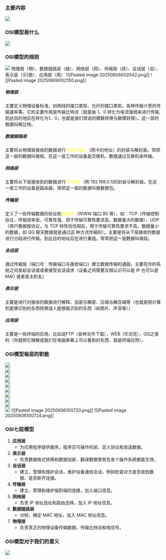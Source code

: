 ### 主要内容
![](https://linwentao785293209.github.io/images/%E7%BD%91%E7%BB%9C/%E7%BD%91%E7%BB%9C%E5%BC%80%E5%8F%91%E5%9F%BA%E7%A1%80/Unity/01.%E7%BD%91%E7%BB%9C%E5%9F%BA%E7%A1%80%E5%9F%BA%E7%A1%80%E7%9F%A5%E8%AF%86/7.%E7%BD%91%E7%BB%9C%E5%8D%8F%E8%AE%AE-OSI%E6%A8%A1%E5%9E%8B/2.png)

### OSI模型是什么
![](https://linwentao785293209.github.io/images/%E7%BD%91%E7%BB%9C/%E7%BD%91%E7%BB%9C%E5%BC%80%E5%8F%91%E5%9F%BA%E7%A1%80/Unity/01.%E7%BD%91%E7%BB%9C%E5%9F%BA%E7%A1%80%E5%9F%BA%E7%A1%80%E7%9F%A5%E8%AF%86/7.%E7%BD%91%E7%BB%9C%E5%8D%8F%E8%AE%AE-OSI%E6%A8%A1%E5%9E%8B/3.png)

### OSI模型的规则
![](https://linwentao785293209.github.io/images/%E7%BD%91%E7%BB%9C/%E7%BD%91%E7%BB%9C%E5%BC%80%E5%8F%91%E5%9F%BA%E7%A1%80/Unity/01.%E7%BD%91%E7%BB%9C%E5%9F%BA%E7%A1%80%E5%9F%BA%E7%A1%80%E7%9F%A5%E8%AF%86/7.%E7%BD%91%E7%BB%9C%E5%8D%8F%E8%AE%AE-OSI%E6%A8%A1%E5%9E%8B/4.png)
物理层（物）、数据链路层（链）、网络层（网）、传输层（叔）、会话层（会）、表示层（示|使）、应用层（用）
![[Pasted image 20250606002042.png]]
![[Pasted image 20250606002150.png]]
##### 物理层
主要定义物理设备标准，如网线的接口类型、光纤的接口类型、各种传输介质的传输速率等。它的主要作用是传输比特流（就是由 1、0 转化为电流强弱来进行传输,到达目的地后在转化为1、0，也就是我们常说的模数转换与数模转换）。这一层的数据叫做比特。
##### 数据链路层
主要将从物理层接收的数据进行 <font color="#ffff00">MAC 地址</font>（网卡的地址）的封装与解封装。常把这一层的数据叫做帧。在这一层工作的设备是交换机，数据通过交换机来传输。
##### 网络层
主要将从下层接收到的数据进行 <font color="#ffff00">IP 地址</font>（例 192.168.0.1)的封装与解封装。在这一层工作的设备是路由器，常把这一层的数据叫做数据包。
##### 传输层
定义了一些传输数据的协议和<font color="#ffff00">端口号</font>（WWW 端口 80 等），如：TCP（传输控制协议，传输效率低，可靠性强，用于传输可靠性要求高，数据量大的数据），UDP（用户数据报协议，与 TCP 特性恰恰相反，用于传输可靠性要求不高，数据量小的数据，如 QQ 聊天数据就是通过这 种方式传输的）。主要是将从下层接收的数据进行分段进行传输，到达目的地址后在进行重组。常常把这一层数据叫做段。
##### 会话层
通过传输层（端口号：传输端口与接收端口）建立数据传输的通路。主要在你的系统之间发起会话或或者接受会话请求（设备之间需要互相认识可以是 IP 也可以是 MAC 或者是主机名）
##### 表示层
主要是进行对接收的数据进行解释、加密与解密、压缩与解压缩等（也就是把计算机能够识别的东西转换成人能够能识别的东西（如图片、声音等））
##### 应用层
主要是一些终端的应用，比如说FTP（各种文件下载），WEB（IE浏览），QQ之类的（你就把它理解成我们在电脑屏幕上可以看到的东西．就是终端应用）。

### OSI模型每层的职能
![](https://linwentao785293209.github.io/images/%E7%BD%91%E7%BB%9C/%E7%BD%91%E7%BB%9C%E5%BC%80%E5%8F%91%E5%9F%BA%E7%A1%80/Unity/01.%E7%BD%91%E7%BB%9C%E5%9F%BA%E7%A1%80%E5%9F%BA%E7%A1%80%E7%9F%A5%E8%AF%86/7.%E7%BD%91%E7%BB%9C%E5%8D%8F%E8%AE%AE-OSI%E6%A8%A1%E5%9E%8B/7.png)  
![](https://linwentao785293209.github.io/images/%E7%BD%91%E7%BB%9C/%E7%BD%91%E7%BB%9C%E5%BC%80%E5%8F%91%E5%9F%BA%E7%A1%80/Unity/01.%E7%BD%91%E7%BB%9C%E5%9F%BA%E7%A1%80%E5%9F%BA%E7%A1%80%E7%9F%A5%E8%AF%86/7.%E7%BD%91%E7%BB%9C%E5%8D%8F%E8%AE%AE-OSI%E6%A8%A1%E5%9E%8B/8.png)  
![](https://linwentao785293209.github.io/images/%E7%BD%91%E7%BB%9C/%E7%BD%91%E7%BB%9C%E5%BC%80%E5%8F%91%E5%9F%BA%E7%A1%80/Unity/01.%E7%BD%91%E7%BB%9C%E5%9F%BA%E7%A1%80%E5%9F%BA%E7%A1%80%E7%9F%A5%E8%AF%86/7.%E7%BD%91%E7%BB%9C%E5%8D%8F%E8%AE%AE-OSI%E6%A8%A1%E5%9E%8B/9.png)  
![](https://linwentao785293209.github.io/images/%E7%BD%91%E7%BB%9C/%E7%BD%91%E7%BB%9C%E5%BC%80%E5%8F%91%E5%9F%BA%E7%A1%80/Unity/01.%E7%BD%91%E7%BB%9C%E5%9F%BA%E7%A1%80%E5%9F%BA%E7%A1%80%E7%9F%A5%E8%AF%86/7.%E7%BD%91%E7%BB%9C%E5%8D%8F%E8%AE%AE-OSI%E6%A8%A1%E5%9E%8B/10.png)  
![](https://linwentao785293209.github.io/images/%E7%BD%91%E7%BB%9C/%E7%BD%91%E7%BB%9C%E5%BC%80%E5%8F%91%E5%9F%BA%E7%A1%80/Unity/01.%E7%BD%91%E7%BB%9C%E5%9F%BA%E7%A1%80%E5%9F%BA%E7%A1%80%E7%9F%A5%E8%AF%86/7.%E7%BD%91%E7%BB%9C%E5%8D%8F%E8%AE%AE-OSI%E6%A8%A1%E5%9E%8B/11.png)  
![](https://linwentao785293209.github.io/images/%E7%BD%91%E7%BB%9C/%E7%BD%91%E7%BB%9C%E5%BC%80%E5%8F%91%E5%9F%BA%E7%A1%80/Unity/01.%E7%BD%91%E7%BB%9C%E5%9F%BA%E7%A1%80%E5%9F%BA%E7%A1%80%E7%9F%A5%E8%AF%86/7.%E7%BD%91%E7%BB%9C%E5%8D%8F%E8%AE%AE-OSI%E6%A8%A1%E5%9E%8B/12.png)  
![](https://linwentao785293209.github.io/images/%E7%BD%91%E7%BB%9C/%E7%BD%91%E7%BB%9C%E5%BC%80%E5%8F%91%E5%9F%BA%E7%A1%80/Unity/01.%E7%BD%91%E7%BB%9C%E5%9F%BA%E7%A1%80%E5%9F%BA%E7%A1%80%E7%9F%A5%E8%AF%86/7.%E7%BD%91%E7%BB%9C%E5%8D%8F%E8%AE%AE-OSI%E6%A8%A1%E5%9E%8B/13.png)  
![](https://linwentao785293209.github.io/images/%E7%BD%91%E7%BB%9C/%E7%BD%91%E7%BB%9C%E5%BC%80%E5%8F%91%E5%9F%BA%E7%A1%80/Unity/01.%E7%BD%91%E7%BB%9C%E5%9F%BA%E7%A1%80%E5%9F%BA%E7%A1%80%E7%9F%A5%E8%AF%86/7.%E7%BD%91%E7%BB%9C%E5%8D%8F%E8%AE%AE-OSI%E6%A8%A1%E5%9E%8B/14.png)  
![](https://linwentao785293209.github.io/images/%E7%BD%91%E7%BB%9C/%E7%BD%91%E7%BB%9C%E5%BC%80%E5%8F%91%E5%9F%BA%E7%A1%80/Unity/01.%E7%BD%91%E7%BB%9C%E5%9F%BA%E7%A1%80%E5%9F%BA%E7%A1%80%E7%9F%A5%E8%AF%86/7.%E7%BD%91%E7%BB%9C%E5%8D%8F%E8%AE%AE-OSI%E6%A8%A1%E5%9E%8B/15.png)  
![](https://linwentao785293209.github.io/images/%E7%BD%91%E7%BB%9C/%E7%BD%91%E7%BB%9C%E5%BC%80%E5%8F%91%E5%9F%BA%E7%A1%80/Unity/01.%E7%BD%91%E7%BB%9C%E5%9F%BA%E7%A1%80%E5%9F%BA%E7%A1%80%E7%9F%A5%E8%AF%86/7.%E7%BD%91%E7%BB%9C%E5%8D%8F%E8%AE%AE-OSI%E6%A8%A1%E5%9E%8B/16.png)
![[Pasted image 20250606100720.png]]
![[Pasted image 20250606100724.png]]

### OSI七层模型
1. **应用层**
    - 为应用程序提供服务，程序员可操作的层，定义协议和发送数据。
2. **表示层**
    - 负责数据格式转换和数据加密，翻译数据使其在各个操作系统都能生效。
3. **会话层**
    - 建立、管理和维护会话，维护设备通信会话，例如检查对方是否收到数据、是否断开连接。
4. **传输层**
    - 建立、管理和维护端到端的连接，加入端口信息。
5. **网络层**
    - 负责 IP 地址选址和路由选择，加入 IP 地址信息。
6. **数据链路层**
    - 分帧，确定 MAC 地址，加入 MAC 地址信息。
7. **物理层**
    - 负责真正的物理设备传输数据，传输比特流和电信号。

### OSI模型对于我们的意义
![](https://linwentao785293209.github.io/images/%E7%BD%91%E7%BB%9C/%E7%BD%91%E7%BB%9C%E5%BC%80%E5%8F%91%E5%9F%BA%E7%A1%80/Unity/01.%E7%BD%91%E7%BB%9C%E5%9F%BA%E7%A1%80%E5%9F%BA%E7%A1%80%E7%9F%A5%E8%AF%86/7.%E7%BD%91%E7%BB%9C%E5%8D%8F%E8%AE%AE-OSI%E6%A8%A1%E5%9E%8B/19.png)